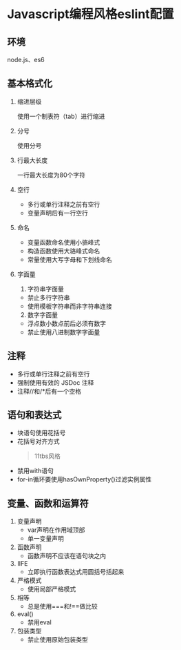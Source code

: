 # Javascript编程风格eslint配置
## 环境
node.js、es6
## 基本格式化
1. 缩进层级

    使用一个制表符（tab）进行缩进
2. 分号

    使用分号
3. 行最大长度

    一行最大长度为80个字符
4. 空行
    * 多行或单行注释之前有空行
    * 变量声明后有一行空行
5. 命名
    * 变量函数命名使用小骆峰式
    * 构造函数使用大骆峰式命名
    * 常量使用大写字母和下划线命名
6. 字面量
    1. 字符串字面量
    * 禁止多行字符串
    * 使用模板字符串而非字符串连接
    
    2. 数字字面量
    * 浮点数小数点前后必须有数字
    * 禁止使用八进制数字字面量  
     
## 注释
* 多行或单行注释之前有空行
* 强制使用有效的 JSDoc 注释
* 注释//和/*后有一个空格  

## 语句和表达式
* 块语句使用花括号
* 花括号对齐方式
    > 11tbs风格
* 禁用with语句
* for-in循环要使用hasOwnProperty()过滤实例属性  

## 变量、函数和运算符
1. 变量声明
    * var声明在作用域顶部
    * 单一变量声明
2. 函数声明
    * 函数声明不应该在语句块之内
3. IIFE
    * 立即执行函数表达式用圆括号括起来
4. 严格模式
    * 使用局部严格模式
5. 相等
    * 总是使用===和!==做比较
6. eval()
    * 禁用eval
7. 包装类型
    * 禁止使用原始包装类型